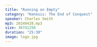 ```yaml
---
title: "Running on Empty"
category: "Kenosis: The End of Conquest"
speaker: Charles Smith
mp3: 20240428.mp3
size: 36741256
duration: "25:30"
image: logo.jpg
---
```

